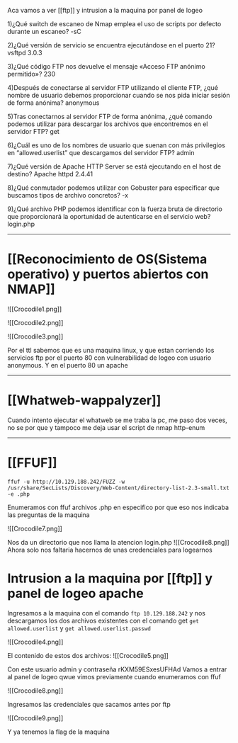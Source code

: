 Aca vamos a ver [[ftp]] y intrusion a la maquina por panel de logeo

1)¿Qué switch de escaneo de Nmap emplea el uso de scripts por defecto durante un escaneo?
	-sC

2)¿Qué versión de servicio se encuentra ejecutándose en el puerto 21?
	vsftpd 3.0.3

3)¿Qué código FTP nos devuelve el mensaje «Acceso FTP anónimo permitido»?
	230

4)Después de conectarse al servidor FTP utilizando el cliente FTP, ¿qué nombre de usuario debemos proporcionar cuando se nos pida iniciar sesión de forma anónima?
	anonymous

5)Tras conectarnos al servidor FTP de forma anónima, ¿qué comando podemos utilizar para descargar los archivos que encontremos en el servidor FTP?
	get

6)¿Cuál es uno de los nombres de usuario que suenan con más privilegios en “allowed.userlist” que descargamos del servidor FTP?
	admin

7)¿Qué versión de Apache HTTP Server se está ejecutando en el host de destino?
	Apache httpd 2.4.41

8)¿Qué conmutador podemos utilizar con Gobuster para especificar que buscamos tipos de archivo concretos?
	-x

9)¿Qué archivo PHP podemos identificar con la fuerza bruta de directorio que proporcionará la oportunidad de autenticarse en el servicio web?
	login.php


-----
# [[Reconocimiento de OS(Sistema operativo) y puertos abiertos con NMAP]]


![[Crocodile1.png]]

![[Crocodile2.png]]

![[Crocodile3.png]]

Por el ttl sabemos que es una maquina linux, y que estan corriendo los servicios
ftp por el puerto 80 con vulnerabilidad de logeo con usuario anonymous. Y en el puerto 80 un apache

-----------
# [[Whatweb-wappalyzer]]
Cuando intento ejecutar el whatweb se me traba la pc, me paso dos veces, no se por que y tampoco me deja usar el script de nmap http-enum

---------

# [[FFUF]]

```shell
ffuf -u http://10.129.188.242/FUZZ -w /usr/share/SecLists/Discovery/Web-Content/directory-list-2.3-small.txt -e .php
```
Enumeramos con ffuf archivos .php en especifico por que eso nos indicaba las preguntas de la maquina

![[Crocodile7.png]]

Nos da un directorio que nos llama la atencion login.php
![[Crocodile8.png]]
Ahora solo nos faltaria hacernos de unas credenciales para logearnos

# Intrusion a la maquina por [[ftp]] y panel de logeo apache

Ingresamos a la maquina con el comando `ftp 10.129.188.242` y nos descargamos los dos archivos existentes con el comando get `get allowed.userlist` y `get allowed.userlist.passwd`

![[Crocodile4.png]]

El contenido de estos dos archivos:
![[Crocodile5.png]]

Con este usuario admin y contraseña rKXM59ESxesUFHAd
Vamos a entrar al panel de logeo qwue vimos previamente cuando enumeramos con ffuf

![[Crocodile8.png]]

Ingresamos las credenciales que sacamos antes por ftp

![[Crocodile9.png]]

Y ya tenemos la flag de la maquina